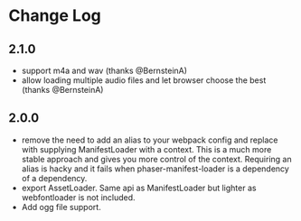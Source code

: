 # Change Log

## 2.1.0
- support m4a and wav (thanks @BernsteinA)
- allow loading multiple audio files and let browser choose the best (thanks @BernsteinA)

## 2.0.0
- remove the need to add an alias to your webpack config and replace with supplying ManifestLoader with a context. This is a much more stable approach and gives you more control of the context. Requiring an alias is hacky and it fails when phaser-manifest-loader is a dependency of a dependency.
- export AssetLoader. Same api as ManifestLoader but lighter as webfontloader is not included.
- Add ogg file support.
